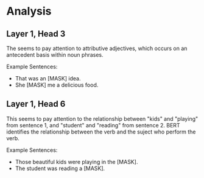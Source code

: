 # Analysis

## Layer 1, Head 3

The seems to pay attention to attributive adjectives, which occurs on an antecedent basis within noun phrases.

Example Sentences:
- That was an [MASK] idea.
- She [MASK] me a delicious food.

## Layer 1, Head 6

This seems to pay attention to the relationship between "kids" and "playing" from sentence 1, and "student" and "reading" from sentence 2.
BERT identifies the relationship between the verb and the suject who perform the verb.

Example Sentences:
- Those beautiful kids were playing in the [MASK].
- The student was reading a [MASK].

